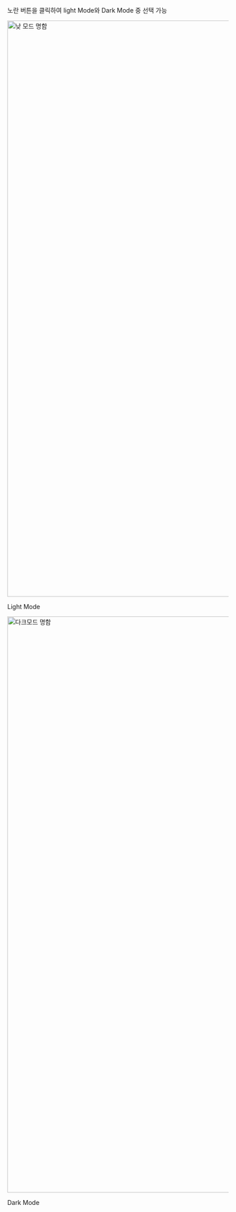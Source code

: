 노란 버튼을 클릭하여 light Mode와 Dark Mode 중 선택 가능

<img width="1312" alt="낮 모드 명함" src="https://user-images.githubusercontent.com/73277502/112766279-f5758a00-904b-11eb-89af-9dcdf5b2dd80.png">

Light Mode

<img width="1312" alt="다크모드 명함" src="https://user-images.githubusercontent.com/73277502/112766339-50a77c80-904c-11eb-8def-2d7cd8627254.png">

Dark Mode
